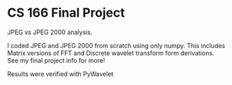 # CS 166 Final Project

JPEG vs JPEG 2000 analysis.

I coded JPEG and JPEG 2000 from scratch using only numpy. This includes Matrix versions of FFT and Discrete wavelet transform form derivations. See my final project info for more!

Results were verified with PyWavelet